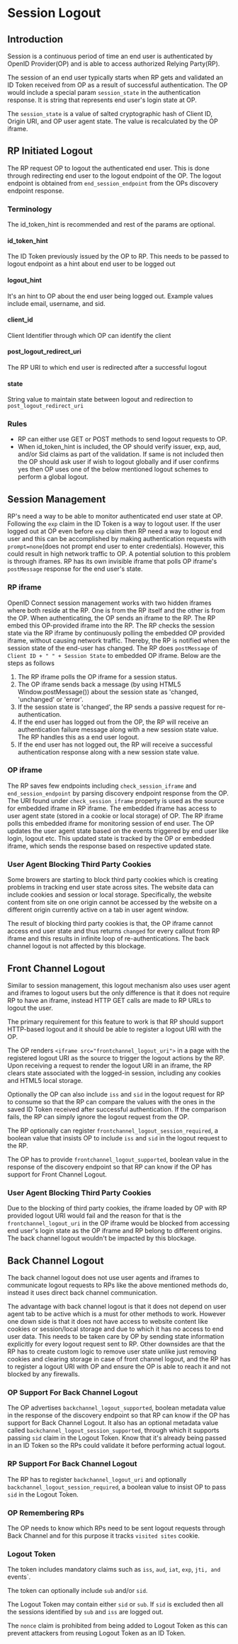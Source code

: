 # Session Logout

## Introduction

Session is a continuous period of time an end user is authenticated by OpenID Provider(OP) and is able to access authorized Relying Party(RP).

The session of an end user typically starts when RP gets and validated an ID Token received from OP as a result of successful authentication. The OP would include a special param `session_state` in the authentication response. It is string that represents end user's login state at OP.

The `session_state` is a value of salted cryptographic hash of Client ID, Origin URI, and OP user agent state. The value is recalculated by the OP iframe.

## RP Initiated Logout

The RP request OP to logout the authenticated end user. This is done through redirecting end user to the logout endpoint of the OP. The logout endpoint is obtained from `end_session_endpoint` from the OPs discovery endpoint response.

### Terminology

The id_token_hint is recommended and rest of the params are optional.

#### id_token_hint

The ID Token previously issued by the OP to RP. This needs to be passed to logout endpoint as a hint about end user to be logged out


#### logout_hint

It's an hint to OP about the end user being logged out. Example values include email, username, and sid.

#### client_id

Client Identifier through which OP can identify the client

#### post_logout_redirect_uri

The RP URI to which end user is redirected after a successful logout

#### state

String value to maintain state between logout and redirection to `post_logout_redirect_uri`

### Rules

- RP can either use GET or POST methods to send logout requests to OP.
- When id_token_hint is included, the OP should verify issuer, exp, aud, and/or Sid claims as part of the validation. If same is not included then the OP should ask user if wish to logout globally and if user confirms yes then OP uses one of the below mentioned logout schemes to perform a global logout.

## Session Management

RP's need a way to be able to monitor authenticated end user state at OP. Following the `exp` claim in the ID Token is a way to logout user. If the user logged out at OP even before `exp` claim then RP need a way to logout end user and this can be accomplished by making authentication requests with `prompt=none`(does not prompt end user to enter credentials). However, this could result in high network traffic to OP. A potential solution to this problem is through iframes. RP has its own invisible iframe that polls OP iframe's `postMessage` response for the end user's state.

### RP iframe

OpenID Connect session management works with two hidden iframes where both reside at the RP. One is from the RP itself and the other is from the OP. When authenticating, the OP sends an iframe to the RP. The RP embed this OP-provided iframe into the RP. The RP checks the session state via the RP iframe by continuously polling the embedded OP provided iframe, without causing network traffic. Thereby, the RP is notified when the session state of the end-user has changed. The RP does `postMessage` of `Client ID + " " + Session State` to embedded OP iframe. Below are the steps as follows

1. The RP iframe polls the OP iframe for a session status.
1. The OP iframe sends back a message (by using HTML5 Window.postMessage()) about the session state as 'changed, 'unchanged' or 'error'.
1. If the session state is 'changed', the RP sends a passive request for re-authentication.
1. If the end user has logged out from the OP, the RP will receive an authentication failure message along with a new session state value. The RP handles this as a end user logout.
1. If the end user has not logged out, the RP will receive a successful authentication response along with a new session state value.

### OP iframe

The RP saves few endpoints including `check_session_iframe` and `end_session_endpoint` by parsing discovery endpoint response from the OP. The URI found under `check_session_iframe` property is used as the source for embedded iframe in RP iframe. The embedded iframe has access to user agent state (stored in a cookie or local storage) of OP. The RP iframe polls this embedded iframe for monitoring session of end user. The OP updates the user agent state based on the events triggered by end user like login, logout etc. This updated state is tracked by the OP or embedded iframe, which sends the response based on respective updated state.

### User Agent Blocking Third Party Cookies

Some browers are starting to block third party cookies which is creating problems in tracking end user state across sites. The website data can include cookies and session or local storage. Specifically, the website content from site on one origin cannot be accessed by the website on a different origin currently active on a tab in user agent window.

The result of blocking third party cookies is that, the OP iframe cannot access end user state and thus returns `changed` for every callout from RP iframe and this results in infinite loop of re-authentications. The back channel logout is not affected by this blockage.

## Front Channel Logout

Similar to session management, this logout mechanism also uses user agent and iframes to logout users but the only difference is that it does not require RP to have an iframe, instead HTTP GET calls are made to RP URLs to logout the user.

The primary requirement for this feature to work is that RP should support HTTP-based logout and it should be able to register a logout URI with the OP. 

The OP renders `<iframe src="frontchannel_logout_uri">` in a page with the registered logout URI as the source to trigger the logout actions by the RP. Upon receiving a request to render the logout URI in an iframe, the RP clears state associated with the logged-in session, including any cookies and HTML5 local storage.

Optionally the OP can also include `iss` and `sid` in the logout request for RP to consume so that the RP can compare the values with the ones in the saved ID Token received after successful authentication. If the comparison fails, the RP can simply ignore the logout request from the OP.

The RP optionally can register `frontchannel_logout_session_required`, a boolean value that insists OP to include `iss` and `sid` in the logout request to the RP.

The OP has to provide `frontchannel_logout_supported`, boolean value in the response of the discovery endpoint so that RP can know if the OP has support for Front Channel Logout.

### User Agent Blocking Third Party Cookies

Due to the blocking of third party cookies, the iframe loaded by OP with RP provided logout URI   would fail and the reason for that is the `frontchannel_logout_uri` in the OP iframe would be blocked from accessing end user's login state as the OP iframe and RP belong to different origins. The back channel logout wouldn't be impacted by this blockage.

## Back Channel Logout

The back channel logout does not use user agents and iframes to communicate logout requests to RPs like the above mentioned methods do, instead it uses direct back channel communication.

The advantage with back channel logout is that it does not depend on user agent tab to be active which is a must for other methods to work. However one down side is that it does not have access to website content like cookies or session/local storage and due to which it has no access to end user data. This needs to be taken care by OP by sending state information explicitly for every logout request sent to RP. Other downsides are that the RP has to create custom logic to remove user state unlike just removing cookies and clearing storage in case of front channel logout, and the RP has to register a logout URI with OP and ensure the OP is able to reach it and not blocked by any firewalls.

### OP Support For Back Channel Logout

The OP advertises `backchannel_logout_supported`, boolean metadata value in the response of the discovery endpoint so that RP can know if the OP has support for Back Channel Logout. It also has an optional metadata value called `backchannel_logout_session_supported`, through which it supports passing `sid` claim in the Logout Token. Know that it's already being passed in an ID Token so the RPs could validate it before performing actual logout.

### RP Support For Back Channel Logout

The RP has to register `backchannel_logout_uri` and optionally `backchannel_logout_session_required`, a boolean value to insist OP to pass `sid` in the Logout Token.

### OP Remembering RPs

The OP needs to know which RPs need to be sent logout requests through Back Channel and for this purpose it tracks `visited sites` cookie.

### Logout Token

The token includes mandatory claims such as `iss`, `aud`, `iat`, `exp`, `jti, and `events`.

The token can optionally include `sub` and/or `sid`.

The Logout Token may contain either `sid` or `sub`. If `sid` is excluded then all the sessions identified by `sub` and `iss` are logged out.

The `nonce` claim is prohibited from being added to Logout Token as this can prevent attackers from reusing Logout Token as an ID Token.

